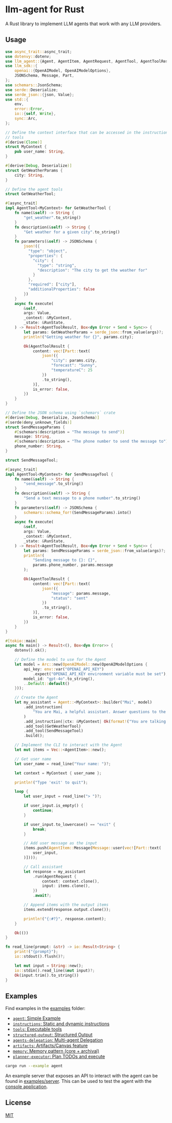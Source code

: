 # llm-agent for Rust

A Rust library to implement LLM agents that work with any LLM providers.

## Usage

```rust
use async_trait::async_trait;
use dotenvy::dotenv;
use llm_agent::{Agent, AgentItem, AgentRequest, AgentTool, AgentToolResult, RunState};
use llm_sdk::{
    openai::{OpenAIModel, OpenAIModelOptions},
    JSONSchema, Message, Part,
};
use schemars::JsonSchema;
use serde::Deserialize;
use serde_json::{json, Value};
use std::{
    env,
    error::Error,
    io::{self, Write},
    sync::Arc,
};

// Define the context interface that can be accessed in the instructions and
// tools
#[derive(Clone)]
struct MyContext {
    pub user_name: String,
}

#[derive(Debug, Deserialize)]
struct GetWeatherParams {
    city: String,
}

// Define the agent tools
struct GetWeatherTool;

#[async_trait]
impl AgentTool<MyContext> for GetWeatherTool {
    fn name(&self) -> String {
        "get_weather".to_string()
    }
    fn description(&self) -> String {
        "Get weather for a given city".to_string()
    }
    fn parameters(&self) -> JSONSchema {
        json!({
          "type": "object",
          "properties": {
            "city": {
              "type": "string",
              "description": "The city to get the weather for"
            }
          },
          "required": ["city"],
          "additionalProperties": false
        })
    }
    async fn execute(
        &self,
        args: Value,
        _context: &MyContext,
        _state: &RunState,
    ) -> Result<AgentToolResult, Box<dyn Error + Send + Sync>> {
        let params: GetWeatherParams = serde_json::from_value(args)?;
        println!("Getting weather for {}", params.city);

        Ok(AgentToolResult {
            content: vec![Part::text(
                json!({
                    "city": params.city,
                    "forecast": "Sunny",
                    "temperatureC": 25
                })
                .to_string(),
            )],
            is_error: false,
        })
    }
}

// Define the JSON schema using `schemars` crate
#[derive(Debug, Deserialize, JsonSchema)]
#[serde(deny_unknown_fields)]
struct SendMessageParams {
    #[schemars(description = "The message to send")]
    message: String,
    #[schemars(description = "The phone number to send the message to")]
    phone_number: String,
}

struct SendMessageTool;

#[async_trait]
impl AgentTool<MyContext> for SendMessageTool {
    fn name(&self) -> String {
        "send_message".to_string()
    }
    fn description(&self) -> String {
        "Send a text message to a phone number".to_string()
    }
    fn parameters(&self) -> JSONSchema {
        schemars::schema_for!(SendMessageParams).into()
    }
    async fn execute(
        &self,
        args: Value,
        _context: &MyContext,
        _state: &RunState,
    ) -> Result<AgentToolResult, Box<dyn Error + Send + Sync>> {
        let params: SendMessageParams = serde_json::from_value(args)?;
        println!(
            "Sending message to {}: {}",
            params.phone_number, params.message
        );

        Ok(AgentToolResult {
            content: vec![Part::text(
                json!({
                    "message": params.message,
                    "status": "sent"
                })
                .to_string(),
            )],
            is_error: false,
        })
    }
}

#[tokio::main]
async fn main() -> Result<(), Box<dyn Error>> {
    dotenv().ok();

    // Define the model to use for the Agent
    let model = Arc::new(OpenAIModel::new(OpenAIModelOptions {
        api_key: env::var("OPENAI_API_KEY")
            .expect("OPENAI_API_KEY environment variable must be set"),
        model_id: "gpt-4o".to_string(),
        ..Default::default()
    }));

    // Create the Agent
    let my_assistant = Agent::<MyContext>::builder("Mai", model)
        .add_instruction(
            "You are Mai, a helpful assistant. Answer questions to the best of your ability.",
        )
        .add_instruction(|ctx: &MyContext| Ok(format!("You are talking to {}", ctx.user_name)))
        .add_tool(GetWeatherTool)
        .add_tool(SendMessageTool)
        .build();

    // Implement the CLI to interact with the Agent
    let mut items = Vec::<AgentItem>::new();

    // Get user name
    let user_name = read_line("Your name: ")?;

    let context = MyContext { user_name };

    println!("Type 'exit' to quit");

    loop {
        let user_input = read_line("> ")?;

        if user_input.is_empty() {
            continue;
        }

        if user_input.to_lowercase() == "exit" {
            break;
        }

        // Add user message as the input
        items.push(AgentItem::Message(Message::user(vec![Part::text(
            user_input,
        )])));

        // Call assistant
        let response = my_assistant
            .run(AgentRequest {
                context: context.clone(),
                input: items.clone(),
            })
            .await?;

        // Append items with the output items
        items.extend(response.output.clone());

        println!("{:#?}", response.content);
    }

    Ok(())
}

fn read_line(prompt: &str) -> io::Result<String> {
    print!("{prompt}");
    io::stdout().flush()?;

    let mut input = String::new();
    io::stdin().read_line(&mut input)?;
    Ok(input.trim().to_string())
}
```

## Examples

Find examples in the [examples](./examples/) folder:

- [`agent`: Simple Example](./examples/agent.rs)
- [`instructions`: Static and dynamic instructions](./examples/instructions.rs)
- [`tools`: Executable tools](./examples/tools.rs)
- [`structured-output`: Structured Output](./examples/structured-output.rs)
- [`agents-delegation`: Multi-agent Delegation](./examples/agents-delegation.rs)
- [`artifacts`: Artifacts/Canvas feature](./examples/artifacts.rs)
- [`memory`: Memory pattern (core + archival)](./examples/memory.rs)
- [`planner-executor`: Plan TODOs and execute](./examples/planner-executor.rs)

```bash
cargo run --example agent
```

An example server that exposes an API to interact with the agent can be found in [examples/server](./examples/server). This can be used to test the agent with the [console application](../website).

## License

[MIT](https://github.com/hoangvvo/llm-sdk/blob/main/LICENSE)
